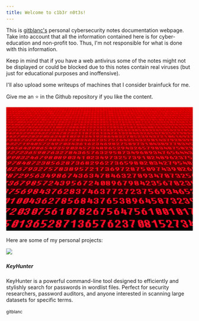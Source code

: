 ```yaml
---
title: Welcome to c1b3r n0t3s!
---
```


This is [gitblanc's](https://github.com/gitblanc/) personal cybersecurity notes documentation webpage. Take into account that all the information contained here is for cyber-education and non-profit too. Thus, I'm not responsible for what is done with this information.

Keep in mind that if you have a web antivirus some of the notes might not be displayed or could be blocked due to this notes contain real viruses (but just for educational purposes and inoffensive).

I'll also upload some writeups of machines that I consider brainfuck for me.

Give me an ⭐️ in the Github repository if you like the content.

<script src="https://tryhackme.com/badge/943872"></script>  

<script data-goatcounter="https://gitblanc.goatcounter.com/count"
        async src="//gc.zgo.at/count.js"></script>


![banner](img/banner.jpg)

Here are some of my personal projects:

<div class="card" style="max-width: 640px;">
  <div class="row g-0">
    <div class="col-md-4">
      <img src="/img/keyhunter.png" class="img-fluid rounded-start">
    </div>
    <div class="col-md-8">
      <div class="card-body">
        <h5 class="card-title">KeyHunter</h5>
        <p class="card-text">
          KeyHunter is a powerful command-line tool designed to efficiently and stylishly search for passwords in wordlist files. Perfect for security researchers, password auditors, and anyone interested in scanning large datasets for specific terms.
        </p>
        <p class="card-text">
          <small class="text-muted">gitblanc</small>
        </p>
      </div>
    </div>
  </div>
</div>